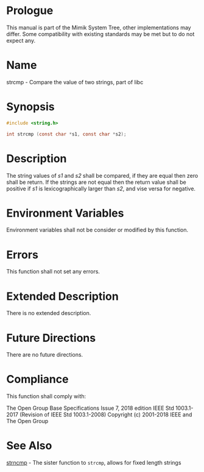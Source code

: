 # Prologue

This manual is part of the Mimik System Tree, other implementations may differ. Some compatibility with existing standards may be met but to do not expect any.


# Name

strcmp - Compare the value of two strings, part of libc


# Synopsis

```C
#include <string.h>

int strcmp (const char *s1, const char *s2);
```


# Description

The string values of *s1* and *s2* shall be compared, if they are equal then zero shall be return. 
If the strings are not equal then the return value shall be positive if *s1* is lexicographically larger than *s2*, and vise versa for negative.


# Environment Variables

Environment variables shall not be consider or modified by this function.


# Errors

This function shall not set any errors.


# Extended Description

There is no extended description.


# Future Directions

There are no future directions.


# Compliance

This function shall comply with:

The Open Group Base Specifications Issue 7, 2018 edition
IEEE Std 1003.1-2017 (Revision of IEEE Std 1003.1-2008)
Copyright (c) 2001-2018 IEEE and The Open Group


# See Also

[strncmp](strncmp.3) - The sister function to `strcmp`, allows for fixed length strings
